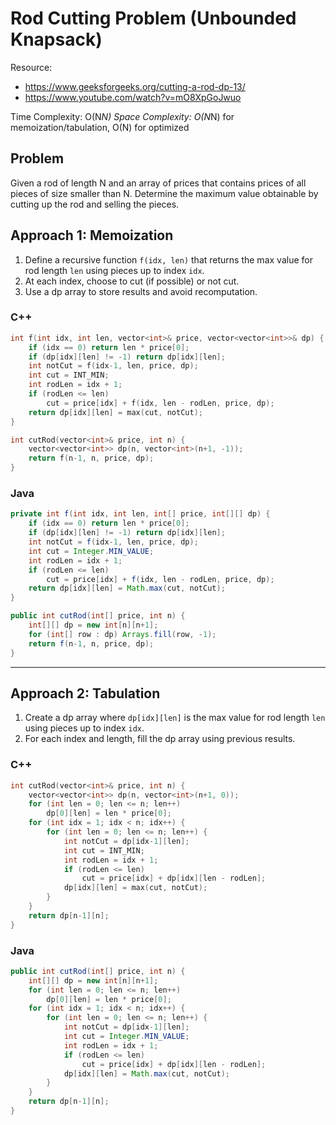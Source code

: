 # Rod Cutting Problem (Unbounded Knapsack)

Resource:
- https://www.geeksforgeeks.org/cutting-a-rod-dp-13/
- https://www.youtube.com/watch?v=mO8XpGoJwuo

Time Complexity: O(N*N)
Space Complexity: O(N*N) for memoization/tabulation, O(N) for optimized

## Problem
Given a rod of length N and an array of prices that contains prices of all pieces of size smaller than N. Determine the maximum value obtainable by cutting up the rod and selling the pieces.

## Approach 1: Memoization
1. Define a recursive function `f(idx, len)` that returns the max value for rod length `len` using pieces up to index `idx`.
2. At each index, choose to cut (if possible) or not cut.
3. Use a dp array to store results and avoid recomputation.

### C++
```cpp
int f(int idx, int len, vector<int>& price, vector<vector<int>>& dp) {
    if (idx == 0) return len * price[0];
    if (dp[idx][len] != -1) return dp[idx][len];
    int notCut = f(idx-1, len, price, dp);
    int cut = INT_MIN;
    int rodLen = idx + 1;
    if (rodLen <= len)
        cut = price[idx] + f(idx, len - rodLen, price, dp);
    return dp[idx][len] = max(cut, notCut);
}

int cutRod(vector<int>& price, int n) {
    vector<vector<int>> dp(n, vector<int>(n+1, -1));
    return f(n-1, n, price, dp);
}
```

### Java
```java
private int f(int idx, int len, int[] price, int[][] dp) {
    if (idx == 0) return len * price[0];
    if (dp[idx][len] != -1) return dp[idx][len];
    int notCut = f(idx-1, len, price, dp);
    int cut = Integer.MIN_VALUE;
    int rodLen = idx + 1;
    if (rodLen <= len)
        cut = price[idx] + f(idx, len - rodLen, price, dp);
    return dp[idx][len] = Math.max(cut, notCut);
}

public int cutRod(int[] price, int n) {
    int[][] dp = new int[n][n+1];
    for (int[] row : dp) Arrays.fill(row, -1);
    return f(n-1, n, price, dp);
}
```

---

## Approach 2: Tabulation
1. Create a dp array where `dp[idx][len]` is the max value for rod length `len` using pieces up to index `idx`.
2. For each index and length, fill the dp array using previous results.

### C++
```cpp
int cutRod(vector<int>& price, int n) {
    vector<vector<int>> dp(n, vector<int>(n+1, 0));
    for (int len = 0; len <= n; len++)
        dp[0][len] = len * price[0];
    for (int idx = 1; idx < n; idx++) {
        for (int len = 0; len <= n; len++) {
            int notCut = dp[idx-1][len];
            int cut = INT_MIN;
            int rodLen = idx + 1;
            if (rodLen <= len)
                cut = price[idx] + dp[idx][len - rodLen];
            dp[idx][len] = max(cut, notCut);
        }
    }
    return dp[n-1][n];
}
```

### Java
```java
public int cutRod(int[] price, int n) {
    int[][] dp = new int[n][n+1];
    for (int len = 0; len <= n; len++)
        dp[0][len] = len * price[0];
    for (int idx = 1; idx < n; idx++) {
        for (int len = 0; len <= n; len++) {
            int notCut = dp[idx-1][len];
            int cut = Integer.MIN_VALUE;
            int rodLen = idx + 1;
            if (rodLen <= len)
                cut = price[idx] + dp[idx][len - rodLen];
            dp[idx][len] = Math.max(cut, notCut);
        }
    }
    return dp[n-1][n];
}
```
